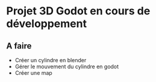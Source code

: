 # Projet 3D Godot en cours de développement

## A faire

- Créer un cylindre en blender
- Gérer le mouvement du cylindre en godot
- Créer une map